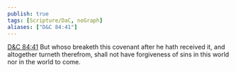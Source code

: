 ```yaml
---
publish: true
tags: [Scripture/DaC, noGraph]
aliases: ["D&C 84:41"]
---
```

[D&C 84:41](https://churchofjesuschrist.org/study/scriptures/dc-testament/dc/84?lang=eng&id=p41#p41) But whoso breaketh this covenant after he hath received it, and altogether turneth therefrom, shall not have forgiveness of sins in this world nor in the world to come.
